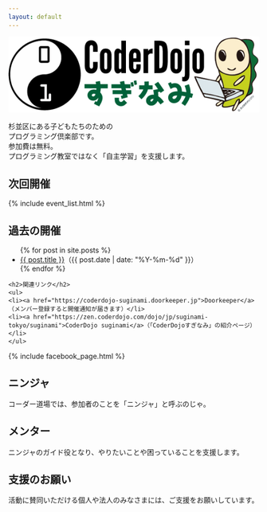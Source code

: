 ```yaml
---
layout: default
---
```

<style><!--
.jumbotron{
    background: url("/images/bg_natural_sougen.jpg");
    background-position: center center;
    background-size: cover;
}
//-->
</style>

<div class="jumbotron text-center">
  <img src="/images/logo_namisuke.png" alt="CoderDojo Suginami logo" />
  <p>
  杉並区にある子どもたちのための <br />
  プログラミング倶楽部です。<br />
  参加費は無料。<br />
  プログラミング教室ではなく「自主学習」を支援します。
  </p>
</div>

<div class="row">
  <div class="col-md-8">
    <h2>次回開催</h2>
	{% include event_list.html %}

<h2>過去の開催</h2>
<ul>
  {% for post in site.posts %}
    <li><a href="{{ post.url }}">{{ post.title }}</a>（{{ post.date | date: "%Y-%m-%d" }}）</li>
  {% endfor %}
</ul>

<!-- <h2>会場の募集</h2>
 !-- <p>杉並区内で開催できる会場（飲食自由な場所）を探しています。無償でお貸しいただける場合は、<a href="https://coderdojo-suginami.doorkeeper.jp/contact/new">こちらよりご連絡</a>ください。</p>
 !-- <p>▼会場にあると嬉しいもの（すべて揃っている必要はありません）：WiFi、電源、電源タップ、机・椅子、プロジェクタ</p> -->

    <h2>関連リンク</h2>
	<ul>
	<li><a href="https://coderdojo-suginami.doorkeeper.jp">Doorkeeper</a>（メンバー登録すると開催通知が届きます）</li>
	<li><a href="https://zen.coderdojo.com/dojo/jp/suginami-tokyo/suginami">CoderDojo suginami</a>（「CoderDojoすぎなみ」の紹介ページ）</li>
	</ul>
  </div>

<div class="col-md-4">
{% include facebook_page.html %}
</div>
</div>

<div class="row">
  <div class="col-md-4">
    <h2><span class="glyphicon glyphicon-user" />ニンジャ</h2>
	<p>コーダー道場では、参加者のことを「ニンジャ」と呼ぶのじゃ。<a href="/ninjas/"><span class="glyphicon glyphicon-share-alt" /></a></p>
  </div>
  <div class="col-md-4">
    <h2><span class="glyphicon glyphicon-eye-open" />メンター</h2>
	<p>ニンジャのガイド役となり、やりたいことや困っていることを支援します。<a href="/mentors/"><span class="glyphicon glyphicon-share-alt" /></a></p>
  </div>
  <div class="col-md-4">
    <h2><span class="glyphicon glyphicon-heart-empty" />支援のお願い</h2>
	<p>活動に賛同いただける個人や法人のみなさまには、ご支援をお願いしています。<a href="/sponsorship/"><span class="glyphicon glyphicon-share-alt" /></a></p>
  </div>

</div> <!-- /div.row -->
